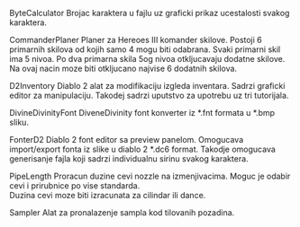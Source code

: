 ByteCalculator
 Brojac karaktera u fajlu uz graficki prikaz ucestalosti svakog karaktera.

CommanderPlaner
 Planer za Hereoes III komander skilove. Postoji 6 primarnih skilova od kojih samo 4 mogu biti odabrana. 
 Svaki primarni skil ima 5 nivoa. Po dva primarna skila 5og nivoa otkljucavaju dodatne skilove. 
 Na ovaj nacin moze biti otkljucano najvise 6 dodatnih skilova.

D2Inventory
 Diablo 2 alat za modifikaciju izgleda inventara. Sadrzi graficki editor za manipulaciju. 
 Takodej sadrzi uputstvo za upotrebu uz tri tutorijala.
 
DivineDivinityFont
 DiveneDivinity font konverter iz *.fnt formata u *.bmp sliku.
 
FonterD2
 Diablo 2 font editor sa preview panelom. Omogucava import/export fonta iz slike u diablo 2 *.dc6 format.
 Takodje omogucava generisanje fajla koji sadrzi individualnu sirinu svakog karaktera.
 
PipeLength
 Proracun duzine cevi nozzle na izmenjivacima. Moguc je odabir cevi i prirubnice po vise standarda.  
 Duzina cevi moze biti izracunata za cilindar ili dance.
 
Sampler
 Alat za pronalazenje sampla kod tilovanih pozadina.
